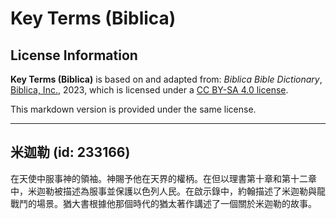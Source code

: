 # Key Terms (Biblica)

## License Information

**Key Terms (Biblica)** is based on and adapted from: _Biblica Bible Dictionary_, [Biblica, Inc.](https://www.biblica.com/), 2023, which is licensed under a [CC BY-SA 4.0 license](https://creativecommons.org/licenses/by-sa/4.0/legalcode.en).

This markdown version is provided under the same license.



--------------------------------

## 米迦勒 (id: 233166)

在天使中服事神的領袖。神賜予他在天界的權柄。在但以理書第十章和第十二章中，米迦勒被描述為服事並保護以色列人民。在啟示錄中，約翰描述了米迦勒與龍戰鬥的場景。猶大書根據他那個時代的猶太著作講述了一個關於米迦勒的故事。


